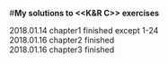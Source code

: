 #**My solutions to <<K&R C>> exercises**

2018.01.14 chapter1 finished except 1-24</br>2018.01.16 chapter2 finished</br>2018.01.16 chapter3 finished
